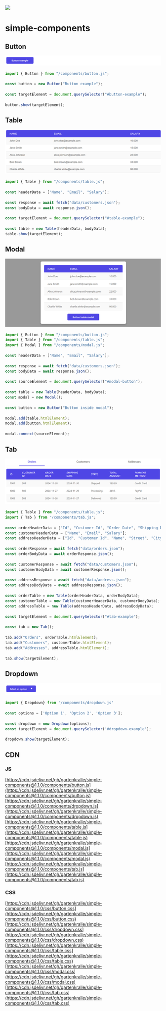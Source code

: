 [![](https://data.jsdelivr.com/v1/package/gh/gartenkralle/simple-components/badge?style=rounded)](https://www.jsdelivr.com/package/gh/gartenkralle/simple-components)

# simple-components

## Button

![Class diagram](images/button.png)

```javascript
import { Button } from "/components/button.js";

const button = new Button("Button example");

const targetElement = document.querySelector("#button-example");

button.show(targetElement);
```

## Table

![Class diagram](images/table.png)

```javascript
import { Table } from "/components/table.js";

const headerData = ["Name", "Email", "Salary"];

const response = await fetch("data/customers.json");
const bodyData = await response.json();

const targetElement = document.querySelector("#table-example");

const table = new Table(headerData, bodyData);
table.show(targetElement);
```

## Modal

![Class diagram](images/modal.png)

```javascript
import { Button } from "/components/button.js";
import { Table } from "/components/table.js";
import { Modal } from "/components/modal.js";

const headerData = ["Name", "Email", "Salary"];

const response = await fetch("data/customers.json");
const bodyData = await response.json();

const sourceElement = document.querySelector("#modal-button");

const table = new Table(headerData, bodyData);
const modal = new Modal();

const button = new Button("Button inside modal");

modal.add(table.htmlElement);
modal.add(button.htmlElement);

modal.connect(sourceElement);
```

## Tab

![Class diagram](images/tab.png)

```javascript
import { Table } from "/components/table.js";
import { Tab } from "/components/tab.js";

const orderHeaderData = ["Id", "Customer Id", "Order Date", "Shipping Date", "State", "Total Amount", "Payment Method"];
const customerHeaderData = ["Name", "Email", "Salary"];
const addressHeaderData = ["Id", "Customer Id", "Name", "Street", "City", "State", "Postal Code", "Country", "Phone", "Type"];

const orderResponse = await fetch("data/orders.json");
const orderBodyData = await orderResponse.json();

const customerResponse = await fetch("data/customers.json");
const customerBodyData = await customerResponse.json();

const addressResponse = await fetch("data/address.json");
const addressBodyData = await addressResponse.json();

const orderTable = new Table(orderHeaderData, orderBodyData);
const customerTable = new Table(customerHeaderData, customerBodyData);
const addressTable = new Table(addressHeaderData, addressBodyData);

const targetElement = document.querySelector("#tab-example");

const tab = new Tab();

tab.add("Orders", orderTable.htmlElement);
tab.add("Customers", customerTable.htmlElement);
tab.add("Addresses", addressTable.htmlElement);

tab.show(targetElement);
```

## Dropdown

![Class diagram](images/dropdown.png)

```javascript
import { Dropdown} from '/components/dropdown.js'

const options = ['Option 1', 'Option 2', 'Option 3'];

const dropdown = new Dropdown(options);
const targetElement = document.querySelector('#dropdown-example');

dropdown.show(targetElement);
```

## CDN

### JS

[https://cdn.jsdelivr.net/gh/gartenkralle/simple-components@1.1.0/components/button.js](https://cdn.jsdelivr.net/gh/gartenkralle/simple-components@1.1.0/components/button.js)
[https://cdn.jsdelivr.net/gh/gartenkralle/simple-components@1.1.0/components/dropdown.js](https://cdn.jsdelivr.net/gh/gartenkralle/simple-components@1.1.0/components/dropdown.js)
[https://cdn.jsdelivr.net/gh/gartenkralle/simple-components@1.1.0/components/table.js](https://cdn.jsdelivr.net/gh/gartenkralle/simple-components@1.1.0/components/table.js)
[https://cdn.jsdelivr.net/gh/gartenkralle/simple-components@1.1.0/components/modal.js](https://cdn.jsdelivr.net/gh/gartenkralle/simple-components@1.1.0/components/modal.js)
[https://cdn.jsdelivr.net/gh/gartenkralle/simple-components@1.1.0/components/tab.js](https://cdn.jsdelivr.net/gh/gartenkralle/simple-components@1.1.0/components/tab.js)

### CSS
[https://cdn.jsdelivr.net/gh/gartenkralle/simple-components@1.1.0/css/button.css](https://cdn.jsdelivr.net/gh/gartenkralle/simple-components@1.1.0/css/button.css)
[https://cdn.jsdelivr.net/gh/gartenkralle/simple-components@1.1.0/css/dropdown.css](https://cdn.jsdelivr.net/gh/gartenkralle/simple-components@1.1.0/css/dropdown.css)
[https://cdn.jsdelivr.net/gh/gartenkralle/simple-components@1.1.0/css/table.css](https://cdn.jsdelivr.net/gh/gartenkralle/simple-components@1.1.0/css/table.css)
[https://cdn.jsdelivr.net/gh/gartenkralle/simple-components@1.1.0/css/modal.css](https://cdn.jsdelivr.net/gh/gartenkralle/simple-components@1.1.0/css/modal.css)
[https://cdn.jsdelivr.net/gh/gartenkralle/simple-components@1.1.0/css/tab.css](https://cdn.jsdelivr.net/gh/gartenkralle/simple-components@1.1.0/css/tab.css)
